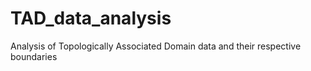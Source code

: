 # TAD_data_analysis
Analysis of Topologically Associated Domain data and their respective boundaries
